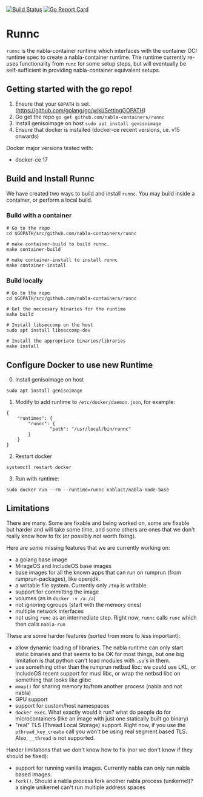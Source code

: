 [![Build Status](https://travis-ci.org/nabla-containers/runnc.svg?branch=master)](https://travis-ci.org/nabla-containers/runnc)
[![Go Report Card](https://goreportcard.com/badge/github.com/nabla-containers/runnc)](https://goreportcard.com/report/github.com/nabla-containers/runnc)

# Runnc

`runnc` is the nabla-container runtime which interfaces with the container OCI runtime spec to create a nabla-container runtime. The runtime currently re-uses functionality from `runc` for some setup steps, but will eventually be self-sufficient in providing nabla-container equivalent setups.

## Getting started with the go repo!

1. Ensure that your `GOPATH` is set. (https://github.com/golang/go/wiki/SettingGOPATH)
2. Go get the repo `go get github.com/nabla-containers/runnc`
3. Install genisoimage on host `sudo apt install genisoimage`
4. Ensure that docker is installed (docker-ce recent versions, i.e. v15 onwards)

Docker major versions tested with:

- docker-ce 17

## Build and Install Runnc

We have created two ways to build and install `runnc`. You may build inside a container, or perform a local build.


### Build with a container
```
# Go to the repo
cd $GOPATH/src/github.com/nabla-containers/runnc

# make container-build to build runnc. 
make container-build

# make container-install to install runnc 
make container-install
```

### Build locally
```
# Go to the repo
cd $GOPATH/src/github.com/nabla-containers/runnc

# Get the neceesary binaries for the runtime
make build

# Install libseccomp on the host 
sudo apt install libseccomp-dev

# Install the appropriate binaries/libraries
make install
```

## Configure Docker to use new Runtime

0. Install genisoimage on host
```
sudo apt install genisoimage
```

1. Modify to add runtime to `/etc/docker/daemon.json`, for example:
```
{
    "runtimes": {
        "runnc": {
                "path": "/usr/local/bin/runnc"
        }
    }
}
```

2. Restart docker 

```
systemctl restart docker
```

3. Run with runtime:

```
sudo docker run --rm --runtime=runnc nablact/nabla-node-base
```

## Limitations

There are many. Some are fixable and being worked on, some are fixable but harder and will take some time, and some others are ones that we don't really know how to fix (or possibly not worth fixing).

Here are some missing features that we are currently working on:
- a golang base image
- MirageOS and IncludeOS base images
- base images for all the known apps that can run on rumprun (from rumprun-packages), like openjdk.
- a writable file system. Currently only `/tmp` is writable.
- support for committing the image
- volumes (as in `docker -v /a:/a`)
- not ignoring cgroups (start with the memory ones)
- multiple network interfaces
- not using `runc` as an intermediate step. Right now, `runnc` calls `runc` which then calls `nabla-run`

These are some harder features (sorted from more to less important):
- allow dynamic loading of libraries. The nabla runtime can only start static binaries and that seems to be OK for most things, but one big limitation is that python can't load modules with `.so`'s in them.
- use something other than the rumprun netbsd libc: we could use LKL, or IncludeOS recent support for musl libc, or wrap the netbsd libc on something that looks like glibc
- `mmap()` for sharing memory to/from another process (nabla and not nabla)
- GPU support
- support for custom/host namespaces
- `docker exec`. What exactly would it run? what do people do for microcontainers (like an image with just one statically built go binary)
- "real" TLS (Thread Local Storage) support. Right now, if you use the `pthread_key_create` call you won't be using real segment based TLS. Also, `__thread` is not supported.

Harder limitations that we don't know how to fix (nor we don't know if they should be fixed):
- support for running vanilla images. Currently nabla can only run nabla based images.
- `fork()`. Should a nabla process fork another nabla process (unikernel)? a single unikernel can't run multiple address spaces
